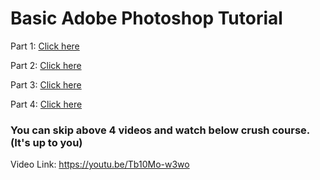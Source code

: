 # Basic Adobe Photoshop Tutorial

Part 1: [Click here](https://youtu.be/E5LPQhHzjS4)

Part 2: [Click here](https://youtu.be/JZwbCYti6_w)

Part 3: [Click here](https://youtu.be/0jm-nlxiERY)

Part 4: [Click here](https://youtu.be/Xp-lKNc-9CI)

### You can skip above 4 videos and watch below crush course. (It's up to you)
Video Link: https://youtu.be/Tb10Mo-w3wo
